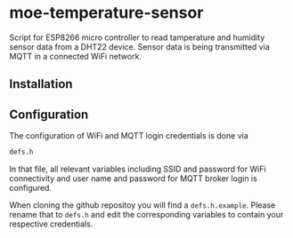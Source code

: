 # moe-temperature-sensor

Script for ESP8266 micro controller to read tamperature and humidity
sensor data from a DHT22 device. Sensor data is being transmitted
via MQTT in a connected WiFi network.

## Installation

## Configuration

The configuration of WiFi and MQTT login credentials is done via
```bash
defs.h
```

In that file, all relevant variables including SSID and password
for WiFi connectivity and user name and password for MQTT broker
login is configured.

When cloning the github repositoy you will find a ```defs.h.example```.
Please rename that to ```defs.h``` and edit the corresponding variables
to contain your respective credentials.
